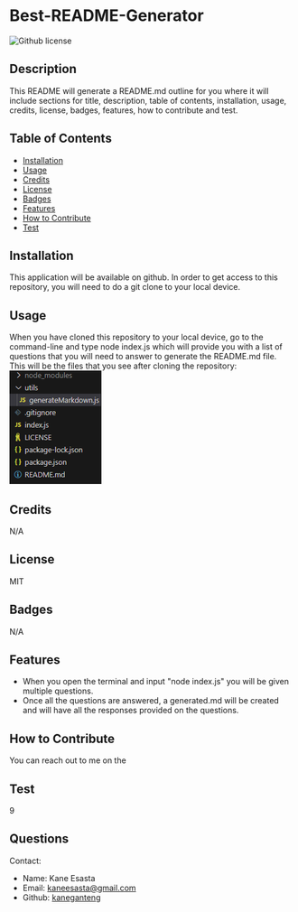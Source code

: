 # Best-README-Generator
  ![Github license](https://img.shields.io/badge/License-MIT-blue.svg)
  ## Description
  This README will generate a README.md outline for you where it will include sections for title, description, table of contents, installation, usage, credits, license, badges, features, how to  contribute and test.
  ## Table of Contents
  * [Installation](#installation)
  * [Usage](#usage)
  * [Credits](#credits)
  * [License](#license)
  * [Badges](#badges)
  * [Features](#features)
  * [How to Contribute](#howToContribute)
  * [Test](#test)
  ## Installation
  This application will be available on github. In order to get access to this repository, you will need to do a git clone to your local device.
  ## Usage
  When you have cloned this repository to your local device, go to the command-line and type node index.js which will provide you with a list of questions that you will need to answer to generate the README.md file. This will be the files that you see after cloning the repository: <br> ![Screenshot of the files that will be available after cloning](./assets/image.png)
  ## Credits
  N/A
  ## License
  MIT 
  ## Badges
  N/A
  ## Features
  * When you open the terminal and input "node index.js" you will be given multiple questions.
  * Once all the questions are answered, a generated.md will be created and will have all the responses provided on the questions.
  ## How to Contribute
  You can reach out to me on the
  ## Test
  9
  ## Questions
  Contact:
  * Name: Kane Esasta
  * Email: kaneesasta@gmail.com
  * Github: [kaneganteng](https://github.com/kaneganteng)